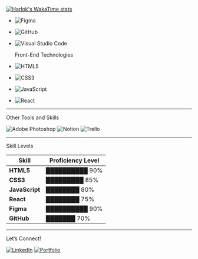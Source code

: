 [![Harlok's WakaTime stats](https://github-readme-stats.vercel.app/api/wakatime?username=ffflabs)](https://github.com/anuraghazra/github-readme-stats)

- ![Figma](https://img.shields.io/badge/Figma-%23F24E1E.svg?style=for-the-badge&logo=figma&logoColor=white)
- ![GitHub](https://img.shields.io/badge/GitHub-%23121011.svg?style=for-the-badge&logo=github&logoColor=white)
- ![Visual Studio Code](https://img.shields.io/badge/VS%20Code-%23007ACC.svg?style=for-the-badge&logo=visual-studio-code&logoColor=white) 

  Front-End Technologies
- ![HTML5](https://img.shields.io/badge/HTML5-%23E34F26.svg?style=for-the-badge&logo=html5&logoColor=white)
- ![CSS3](https://img.shields.io/badge/CSS3-%231572B6.svg?style=for-the-badge&logo=css3&logoColor=white)
- ![JavaScript](https://img.shields.io/badge/JavaScript-%23F7DF1E.svg?style=for-the-badge&logo=javascript&logoColor=black)
-  ![React](https://img.shields.io/badge/React-%2361DAFB.svg?style=for-the-badge&logo=react&logoColor=black)

---

Other Tools and Skills

 ![Adobe Photoshop](https://img.shields.io/badge/Adobe%20Photoshop-%2331A8FF.svg?style=for-the-badge&logo=adobe-photoshop&logoColor=white) 
 ![Notion](https://img.shields.io/badge/Notion-%23000000.svg?style=for-the-badge&logo=notion&logoColor=white) 
 ![Trello](https://img.shields.io/badge/Trello-%23026AA7.svg?style=for-the-badge&logo=trello&logoColor=white) 

---

 Skill Levels

| Skill       | Proficiency Level        |
|-------------|---------------------------|
| **HTML5**   | ██████████ 90%            |
| **CSS3**    | █████████ 85%             |
| **JavaScript** | ████████ 80%           |
| **React**   | ████████ 75%              |
| **Figma**   | ██████████ 90%            |
| **GitHub**  | ███████ 70%               

---


Let’s Connect!

[![LinkedIn](https://img.shields.io/badge/LinkedIn-%230077B5.svg?style=for-the-badge&logo=linkedin&logoColor=white)](https://www.linkedin.com/in/your-linkedin) 
[![Portfolio](https://img.shields.io/badge/Portfolio-%23000000.svg?style=for-the-badge&logoColor=white)](https://yourportfolio.com)
